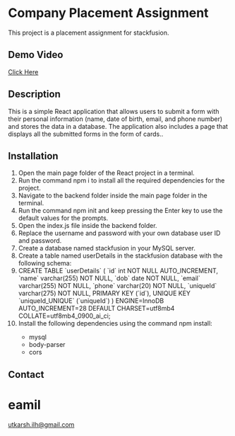 # Company Placement Assignment

This project is a placement assignment for stackfusion. 

## Demo Video

[Click Here ](https://drive.google.com/file/d/10XIzVe6fAkVBvhN7OZL80XkVHJZV171G/view?usp=share_link)

## Description

This is a simple React application that allows users to submit a form with their personal information (name, date of birth, email, and phone number) and stores the data in a database. The application also includes a page that displays all the submitted forms in the form of cards..

## Installation
<ol type="1" >

 <li> Open the main page folder of the React project in a terminal.</li>
<li> Run the command npm i to install all the required dependencies for the project.</li>
<li> Navigate to the backend folder inside the main page folder in the terminal.</li>
<li>Run the command npm init and keep pressing the Enter key to use the default values for the prompts.</li>
<li> Open the index.js file inside the backend folder.</li>
<li> Replace the username and password with your own database user ID and password.</li>
<li> Create a database named stackfusion in your MySQL server.</li>
<li>Create a table named userDetails in the stackfusion database with the following schema:</li>
   <list>
   <li>
    CREATE TABLE `userDetails` (
  `id` int NOT NULL AUTO_INCREMENT,
  `name` varchar(255) NOT NULL,
  `dob` date NOT NULL,
  `email` varchar(255) NOT NULL,
  `phone` varchar(20) NOT NULL,
  `uniqueId` varchar(275) NOT NULL,
  PRIMARY KEY (`id`),
  UNIQUE KEY `uniqueId_UNIQUE` (`uniqueId`)
) ENGINE=InnoDB AUTO_INCREMENT=28 DEFAULT CHARSET=utf8mb4 COLLATE=utf8mb4_0900_ai_ci;
</li>
</ul>

<li> Install the following dependencies using the command npm install: </li>
 <ul>
  <li>mysql</li>
   <li>body-parser</li>
   <li>cors</li>
 </ul>
  </ol>


## Contact
# eamil 
utkarsh.ilh@gmail.com
